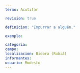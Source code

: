 ```yaml
---
termo: Acutifar

revision: true

definicion: "Empurrar a alguén."

exemplo:

categoria:
campo:
localizacion: Biobra (Rubiá)
informantes:
usuario: Modesto
---
```

